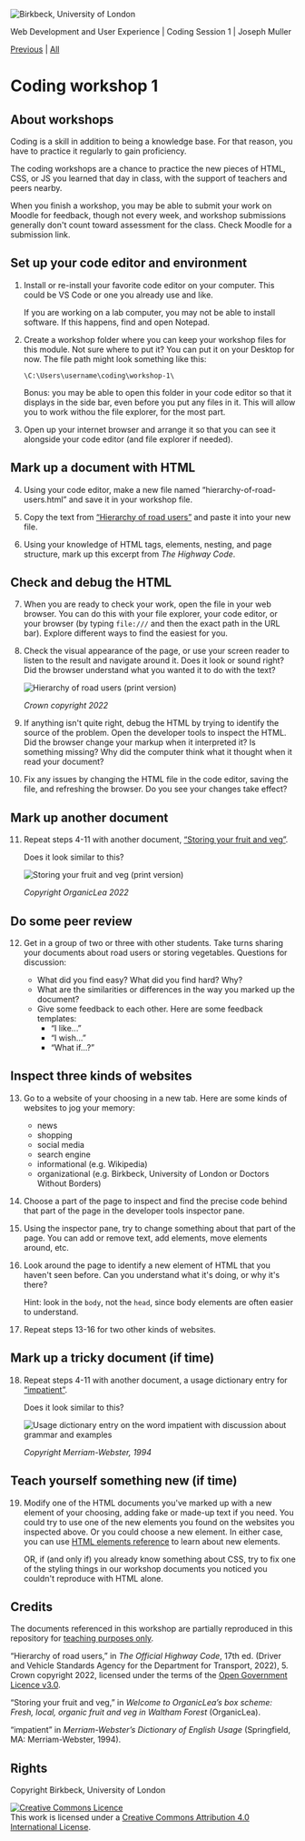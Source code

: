 ![Birkbeck, University of London](images/birkbeck-logo.jpg)

Web Development and User Experience | Coding Session 1 | Joseph Muller

[Previous](code-editors-and-environments.md) | [All](README.md)

# Coding workshop 1

## About workshops

Coding is a skill in addition to being a knowledge base. For that reason, you have to practice it regularly to gain proficiency.

The coding workshops are a chance to practice the new pieces of HTML, CSS, or JS you learned that day in class, with the support of teachers and peers nearby.

When you finish a workshop, you may be able to submit your work on Moodle for feedback, though not every week, and workshop submissions generally don't count toward assessment for the class. Check Moodle for a submission link.

## Set up your code editor and environment

1. Install or re-install your favorite code editor on your computer. This could be VS Code or one you already use and like.

    If you are working on a lab computer, you may not be able to install software. If this happens, find and open Notepad.

2. Create a workshop folder where you can keep your workshop files for this module. Not sure where to put it? You can put it on your Desktop for now. The file path might look something like this:

    `\C:\Users\username\coding\workshop-1\`

    Bonus: you may be able to open this folder in your code editor so that it displays in the side bar, even before you put any files in it. This will allow you to work withou the file explorer, for the most part.

3. Open up your internet browser and arrange it so that you can see it alongside your code editor (and file explorer if needed).

## Mark up a document with HTML

4. Using your code editor, make a new file named “hierarchy-of-road-users.html” and save it in your workshop file.

5. Copy the text from [“Hierarchy of road users”](text/hierarchy-of-road-users.txt) and paste it into your new file.

6. Using your knowledge of HTML tags, elements, nesting, and page structure, mark up this excerpt from *The Highway Code*.

## Check and debug the HTML

7. When you are ready to check your work, open the file in your web browser. You can do this with your file explorer, your code editor, or your browser (by typing `file:///` and then the exact path in the URL bar). Explore different ways to find the easiest for you.

8. Check the visual appearance of the page, or use your screen reader to listen to the result and navigate around it. Does it look or sound right? Did the browser understand what you wanted it to do with the text?

    ![Hierarchy of road users (print version)](images/hierarchy-of-road-users.jpg)

    *Crown copyright 2022*

9. If anything isn't quite right, debug the HTML by trying to identify the source of the problem. Open the developer tools to inspect the HTML. Did the browser change your markup when it interpreted it? Is something missing? Why did the computer think what it thought when it read your document?

10. Fix any issues by changing the HTML file in the code editor, saving the file, and refreshing the browser. Do you see your changes take effect?

## Mark up another document
11. Repeat steps 4-11 with another document, [“Storing your fruit and veg”](text/storing-your-fruit-and-veg.txt).

    Does it look similar to this?

    ![Storing your fruit and veg (print version)](images/storing-your-fruit-and-veg.jpg)

    *Copyright OrganicLea 2022*

## Do some peer review
12. Get in a group of two or three with other students. Take turns sharing your documents about road users or storing vegetables. Questions for discussion:

    - What did you find easy? What did you find hard? Why?
    - What are the similarities or differences in the way you marked up the document?
    - Give some feedback to each other. Here are some feedback templates:
        - “I like...”
        - “I wish...”
        - “What if...?”

## Inspect three kinds of websites
13. Go to a website of your choosing in a new tab. Here are some kinds of websites to jog your memory:

    - news
    - shopping
    - social media
    - search engine
    - informational (e.g. Wikipedia)
    - organizational (e.g. Birkbeck, University of London or Doctors Without Borders)

14. Choose a part of the page to inspect and find the precise code behind that part of the page in the developer tools inspector pane.

15. Using the inspector pane, try to change something about that part of the page. You can add or remove text, add elements, move elements around, etc.

16. Look around the page to identify a new element of HTML that you haven't seen before. Can you understand what it's doing, or why it's there?

    Hint: look in the `body`, not the `head`, since body elements are often easier to understand.

17. Repeat steps 13-16 for two other kinds of websites.

## Mark up a tricky document (if time)
18. Repeat steps 4-11 with another document, a usage dictionary entry for [“impatient”](text/impatient.txt).

    Does it look similar to this?

    ![Usage dictionary entry on the word impatient with discussion about grammar and examples](images/impatient.jpg)

    *Copyright Merriam-Webster, 1994*

## Teach yourself something new (if time)
19. Modify one of the HTML documents you've marked up with a new element of your choosing, adding fake or made-up text if you need. You could try to use one of the new elements you found on the websites you inspected above. Or you could choose a new element. In either case, you can use [HTML elements reference](https://developer.mozilla.org/en-US/docs/Web/HTML/Element) to learn about new elements.

    OR, if (and only if) you already know something about CSS, try to fix one of the styling things in our workshop documents you noticed you couldn't reproduce with HTML alone.

## Credits

The documents referenced in this workshop are partially reproduced in this repository for [teaching purposes only](https://www.gov.uk/guidance/exceptions-to-copyright).

“Hierarchy of road users,” in *The Official Highway Code*, 17th ed. (Driver and Vehicle Standards Agency for the Department for Transport, 2022), 5. Crown copyright 2022, licensed under the terms of the [Open Government Licence v3.0](https://www.nationalarchives.gov.uk/doc/open-government-licence/version/3/).

“Storing your fruit and veg,” in *Welcome to OrganicLea’s box scheme: Fresh, local, organic fruit and veg in Waltham Forest* (OrganicLea).

“impatient” in *Merriam-Webster’s Dictionary of English Usage* (Springfield, MA: Merriam-Webster, 1994).

## Rights
Copyright Birkbeck, University of London

<a rel="license" href="http://creativecommons.org/licenses/by/4.0/"><img alt="Creative Commons Licence" src="https://i.creativecommons.org/l/by/4.0/88x31.png" /></a><br />This work is licensed under a <a rel="license" href="http://creativecommons.org/licenses/by/4.0/">Creative Commons Attribution 4.0 International License</a>.
